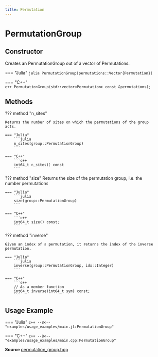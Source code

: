 ```yaml
---
title: Permutation
---
```


# PermutationGroup

## Constructor

Creates an PermutationGroup out of a vector of Permutations.

=== "Julia"
	```julia
	PermutationGroup(permutations::Vector{Permutation})
	```

=== "C++"	
	```c++
	PermutationGroup(std::vector<Permutation> const &permutations);
	```

## Methods


??? method "n_sites"

	Returns the number of sites on which the permutations of the group acts.

	=== "Julia"
		```julia
		n_sites(group::PermutationGroup)
		```

	=== "C++"	
		```c++
		int64_t n_sites() const
		```

??? method "size"
	Returns the size of the permutation group, i.e. the number permutations

	=== "Julia"
		```julia
		size(group::PermutationGroup)
		```

	=== "C++"	
		```c++
		int64_t size() const;
		```

??? method "inverse"

	Given an index of a permutation, it returns the index of the inverse permutation.

	=== "Julia"
		```julia
		inverse(group::PermutationGroup, idx::Integer)
		```

	=== "C++"	
		```c++
		// As a member function
        int64_t inverse(int64_t sym) const;
		```


## Usage Example

=== "Julia"
	```c++
	--8<-- "examples/usage_examples/main.jl:PermutationGroup"
	```

=== "C++"
	```c++
	--8<-- "examples/usage_examples/main.cpp:PermutationGroup"
	```

**Source** [permutation_group.hpp](https://github.com/awietek/xdiag/blob/master/xdiag/symmetries/permutation_group.hpp)
